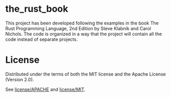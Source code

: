 # the_rust_book

This project has been developed following the examples in the book The Rust Programming Language, 2nd Edition by Steve Klabnik and Carol Nichols. The code is organized in a way that the project will contain all the code instead of separate projects.

# License

Distributed under the terms of both the MIT license and the Apache License (Version 2.0).

See [license/APACHE](license/APACHE) and [license/MIT](license/MIT).
